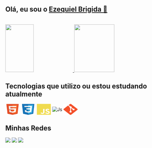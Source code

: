 
<div>
  <h2>
    Olá, eu sou o 
    <a href="https://www.linkedin.com/in/ezequielbrigida/">Ezequiel Brigida 🦅</a>
  </h2>
</div>

<br>

<div>
  <a href="https://github.com/ezequielbrigida">
    <img height="150em" width="42%" src="https://github-readme-stats.vercel.app/api?username=ezequielbrigida&count_private=true&include_all_commits=true&show_icons=true&theme=dracula&hide_border=false&show_owner=true"/>
    <img height="150em" width="50%" src="https://github-readme-stats.vercel.app/api/top-langs/?username=ezequielbrigida&theme=dracula&hide_border=false&&layout=compact"/>
  </a>
</div>


<div valign="top">
  <h2>Tecnologias que utilizo ou estou estudando atualmente</h2>
  <img align="center" alt="HTML" height="35" width="45" src="https://raw.githubusercontent.com/devicons/devicon/master/icons/html5/html5-original.svg">
  <img align="center" alt="CSS" height="35" width="45" src="https://raw.githubusercontent.com/devicons/devicon/master/icons/css3/css3-original.svg">
  <img align="center" alt="Js" height="35" width="45" src="https://raw.githubusercontent.com/devicons/devicon/master/icons/javascript/javascript-plain.svg">
  <img align="center" alt="Js" height="35" width="45" src="https://cdn.jsdelivr.net/gh/devicons/devicon/icons/bootstrap/bootstrap-original.svg">
  <img align="center" alt="git" height="35" width="45" src="https://raw.githubusercontent.com/devicons/devicon/master/icons/git/git-original.svg">
</div>


<div>
  <h2>Minhas Redes</h2>
  <a href="https://www.instagram.com/zeckyyamaguchi/" target="_blank"><img src="https://img.shields.io/badge/-Instagram-%23E4405F?style=for-the-badge&logo=instagram&logoColor=white" target="_blank"></a>
  <a href="https://www.linkedin.com/in/ezequielbrigida/" target="_blank"><img src="https://img.shields.io/badge/-LinkedIn-%230077B5?style=for-the-badge&logo=linkedin&logoColor=white" target="_blank"></a> 
  <a href="mailto:ezequielalves1307@gmail.com"><img src="https://img.shields.io/badge/-Gmail-%23333?style=for-the-badge&logo=gmail&logoColor=white" target="_blank"></a>
</div>


